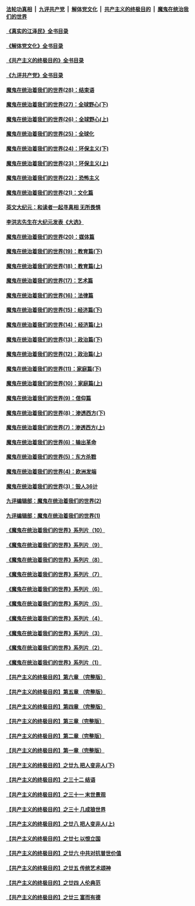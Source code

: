 ####  [法轮功真相](../../../../basic/blob/master/README.md?t=06070601) &nbsp;|&nbsp; [九评共产党](../../../../9ping.md/blob/master/README.md?t=06070601) &nbsp;|&nbsp; [解体党文化](../../../../jtdwh.md/blob/master/README.md?t=06070601)  &nbsp;|&nbsp; [共产主义的终极目的](../../../../gczydzjmd.md/blob/master/README.md?t=06070601) &nbsp;|&nbsp; [魔鬼在统治我们的世界](../../../../mgztzwmdsj.md/blob/master/README.md?t=06070601) 

#### [《真实的江泽民》全书目录](../pages/nsc422/n13721399.md?t=06070601) 

#### [《解体党文化》全书目录](../pages/nsc422/n13721157.md?t=06070601) 

#### [《共产主义的终极目的》全书目录](../pages/nsc422/n13721048.md?t=06070601) 

#### [《九评共产党》全书目录](../pages/nsc422/n13708085.md?t=06070601) 

#### [魔鬼在统治着我们的世界(28)：结束语](../pages/nsc422/n10936246.md?t=06070601) 

#### [魔鬼在统治着我们的世界(27)：全球野心(下)](../pages/nsc422/n10928319.md?t=06070601) 

#### [魔鬼在统治着我们的世界(26)：全球野心(上)](../pages/nsc422/n10900318.md?t=06070601) 

#### [魔鬼在统治着我们的世界(25)：全球化](../pages/nsc422/n10788205.md?t=06070601) 

#### [魔鬼在统治着我们的世界(24)：环保主义(下)](../pages/nsc422/n10695307.md?t=06070601) 

#### [魔鬼在统治着我们的世界(23)：环保主义(上)](../pages/nsc422/n10688613.md?t=06070601) 

#### [魔鬼在统治着我们的世界(22)：恐怖主义](../pages/nsc422/n10614727.md?t=06070601) 

#### [魔鬼在统治着我们的世界(21)：文化篇](../pages/nsc422/n10597706.md?t=06070601) 

#### [英文大纪元：和读者一起寻真相 无所畏惧](../pages/nsc422/n12542027.md?t=06070601) 

#### [李洪志先生在大纪元发表《大选》](../pages/nsc422/n12534746.md?t=06070601) 

#### [魔鬼在统治着我们的世界(20)：媒体篇](../pages/nsc422/n10586579.md?t=06070601) 

#### [魔鬼在统治着我们的世界(19)：教育篇(下)](../pages/nsc422/n10564808.md?t=06070601) 

#### [魔鬼在统治着我们的世界(18)：教育篇(上)](../pages/nsc422/n10526970.md?t=06070601) 

#### [魔鬼在统治着我们的世界(17)：艺术篇](../pages/nsc422/n10499093.md?t=06070601) 

#### [魔鬼在统治着我们的世界(16)：法律篇](../pages/nsc422/n10485969.md?t=06070601) 

#### [魔鬼在统治着我们的世界(15)：经济篇(下)](../pages/nsc422/n10469975.md?t=06070601) 

#### [魔鬼在统治着我们的世界(14)：经济篇(上)](../pages/nsc422/n10457370.md?t=06070601) 

#### [魔鬼在统治着我们的世界(13)：政治篇(下)](../pages/nsc422/n10448270.md?t=06070601) 

#### [魔鬼在统治着我们的世界(12)：政治篇(上)](../pages/nsc422/n10444576.md?t=06070601) 

#### [魔鬼在统治着我们的世界(11)：家庭篇(下)](../pages/nsc422/n10440961.md?t=06070601) 

#### [魔鬼在统治着我们的世界(10)：家庭篇(上)](../pages/nsc422/n10435448.md?t=06070601) 

#### [魔鬼在统治着我们的世界(9)：信仰篇](../pages/nsc422/n10432159.md?t=06070601) 

#### [魔鬼在统治着我们的世界(8)：渗透西方(下)](../pages/nsc422/n10429603.md?t=06070601) 

#### [魔鬼在统治着我们的世界(7)：渗透西方(上)](../pages/nsc422/n10426013.md?t=06070601) 

#### [魔鬼在统治着我们的世界(6)：输出革命](../pages/nsc422/n10421536.md?t=06070601) 

#### [魔鬼在统治着我们的世界(5)：东方杀戮](../pages/nsc422/n10417707.md?t=06070601) 

#### [魔鬼在统治着我们的世界(4)：欧洲发端](../pages/nsc422/n10414890.md?t=06070601) 

#### [魔鬼在统治着我们的世界(3)：毁人36计](../pages/nsc422/n10411583.md?t=06070601) 

#### [九评编辑部：魔鬼在统治着我们的世界(2)](../pages/nsc422/n10410036.md?t=06070601) 

#### [九评编辑部：魔鬼在统治着我们的世界(1)](../pages/nsc422/n10406825.md?t=06070601) 

#### [《魔鬼在统治着我们的世界》系列片（10）](../pages/nsc422/n12292670.md?t=06070601) 

#### [《魔鬼在统治着我们的世界》系列片（9）](../pages/nsc422/n12290859.md?t=06070601) 

#### [《魔鬼在统治着我们的世界》系列片（8）](../pages/nsc422/n12287445.md?t=06070601) 

#### [《魔鬼在统治着我们的世界》系列片（7）](../pages/nsc422/n12283425.md?t=06070601) 

#### [《魔鬼在统治着我们的世界》系列片（6）](../pages/nsc422/n12282314.md?t=06070601) 

#### [《魔鬼在统治着我们的世界》系列片（5）](../pages/nsc422/n12281419.md?t=06070601) 

#### [《魔鬼在统治着我们的世界》系列片（4）](../pages/nsc422/n12274024.md?t=06070601) 

#### [《魔鬼在统治着我们的世界》系列片（3）](../pages/nsc422/n12271322.md?t=06070601) 

#### [《魔鬼在统治着我们的世界》系列片（2）](../pages/nsc422/n12269049.md?t=06070601) 

#### [《魔鬼在统治着我们的世界》系列片（1）](../pages/nsc422/n12267575.md?t=06070601) 

#### [【共产主义的终极目的】第六章 （完整版）](../pages/nsc422/n11428913.md?t=06070601) 

#### [【共产主义的终极目的】第五章 （完整版）](../pages/nsc422/n11428912.md?t=06070601) 

#### [【共产主义的终极目的】第四章 （完整版）](../pages/nsc422/n11428907.md?t=06070601) 

#### [【共产主义的终极目的】第三章（完整版）](../pages/nsc422/n11428848.md?t=06070601) 

#### [【共产主义的终极目的】第二章（完整版）](../pages/nsc422/n11428831.md?t=06070601) 

#### [【共产主义的终极目的】第一章（完整版）](../pages/nsc422/n11417651.md?t=06070601) 

#### [【共产主义的终极目的】之廿九 把人变非人(下)](../pages/nsc422/n11344140.md?t=06070601) 

#### [【共产主义的终极目的】之三十二 结语](../pages/nsc422/n11360535.md?t=06070601) 

#### [【共产主义的终极目的】之三十一 末世景观](../pages/nsc422/n11351129.md?t=06070601) 

#### [【共产主义的终极目的】之三十 几成狼世界](../pages/nsc422/n11348280.md?t=06070601) 

#### [【共产主义的终极目的】之廿八 把人变非人(上)](../pages/nsc422/n11340492.md?t=06070601) 

#### [【共产主义的终极目的】之廿七 以恨立国](../pages/nsc422/n11336944.md?t=06070601) 

#### [【共产主义的终极目的】之廿六 中共对抗普世价值](../pages/nsc422/n11324785.md?t=06070601) 

#### [【共产主义的终极目的】之廿五 传统艺术颂神](../pages/nsc422/n11296396.md?t=06070601) 

#### [【共产主义的终极目的】之廿四 人伦典范](../pages/nsc422/n11296397.md?t=06070601) 

#### [【共产主义的终极目的】之廿三 富而有德](../pages/nsc422/n11283598.md?t=06070601) 

